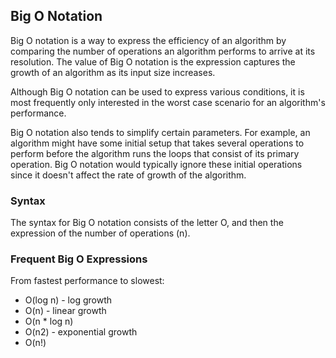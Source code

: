 ## Big O Notation

Big O notation is a way to express the efficiency of an algorithm by comparing the number of operations an algorithm performs to arrive at its resolution. The value of Big O notation is the expression captures the growth of an algorithm as its input size increases.

Although Big O notation can be used to express various conditions, it is most frequently only interested in the worst case scenario for an algorithm's performance.

Big O notation also tends to simplify certain parameters. For example, an algorithm might have some initial setup that takes several operations to perform before the algorithm runs the loops that consist of its primary operation. Big O notation would typically ignore these initial operations since it doesn't affect the rate of growth of the algorithm.

### Syntax

The syntax for Big O notation consists of the letter O, and then the expression of the number of operations (n).

### Frequent Big O Expressions

From fastest performance to slowest:

* O(log n) - log growth
* O(n) - linear growth
* O(n * log n)
* O(n<super>2</super>) - exponential growth
* O(n!)
